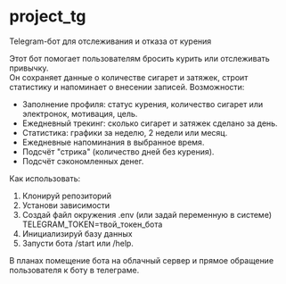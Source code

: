 # project_tg
Telegram-бот для отслеживания и отказа от курения

Этот бот помогает пользователям бросить курить или отслеживать привычку.  
Он сохраняет данные о количестве сигарет и затяжек, строит статистику и напоминает о внесении записей.
Возможности:
- Заполнение профиля: статус курения, количество сигарет или электронок, мотивация, цель.  
- Ежедневный трекинг: сколько сигарет и затяжек сделано за день.  
- Статистика: графики за неделю, 2 недели или месяц.  
- Ежедневные напоминания в выбранное время.  
- Подсчёт "стрика" (количество дней без курения).  
- Подсчёт сэкономленных денег.  

Как использовать:
1. Клонируй репозиторий
2. Установи зависимости
3. Создай файл окружения .env (или задай переменную в системе)
TELEGRAM_TOKEN=твой_токен_бота
4. Инициализируй базу данных
5. Запусти бота /start или /help.

В планах помещение бота на облачный сервер и прямое обращение пользователя к боту в телеграме.


